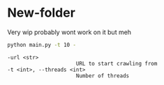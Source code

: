 # New-folder
Very wip probably wont work on it but meh


```bash
python main.py -t 10 -
```

```
-url <str>
                      URL to start crawling from
-t <int>, --threads <int>
                      Number of threads
```
